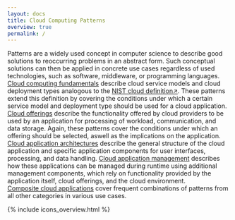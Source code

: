 ```yaml
---
layout: docs
title: Cloud Computing Patterns
overview: true
permalink: /
---
```


<script type="text/javascript">
  var s = document.location.search.toString();
  if (s == "?page_id=17") {window.location.replace("/impressum/");}
  if (s == "?page_id=29") {window.location.replace("/cloud_computing_fundamentals/");}
  if (s == "?page_id=32") {window.location.replace("/cloud_computing_fundamentals/#cloud_service_models");}
  if (s == "?page_id=45") {window.location.replace("/infrastructure_as_a_service/");}
  if (s == "?page_id=64") {window.location.replace("/platform_as_a_service/");}
  if (s == "?page_id=71") {window.location.replace("/software_as_a_service/");}
  if (s == "?page_id=86") {window.location.replace("/");}
  if (s == "?page_id=38") {window.location.replace("/cloud_computing_fundamentals/#cloud_deployment_models");}
  if (s == "?page_id=90") {window.location.replace("/public_cloud/");}
  if (s == "?page_id=95") {window.location.replace("/private_cloud/");}
  if (s == "?page_id=101") {window.location.replace("/community_cloud/");}
  if (s == "?page_id=106") {window.location.replace("/hybrid_cloud/");}
  if (s == "?page_id=130") {window.location.replace("/cloud_offerings/");}
  if (s == "?page_id=132") {window.location.replace("/cloud_offerings/#cloud_environments");}
  if (s == "?page_id=147") {window.location.replace("/elastic_infrastructure/");}
  if (s == "?page_id=156") {window.location.replace("/node_based_availability/");}
  if (s == "?page_id=152") {window.location.replace("/environment_based_availability/");}
  if (s == "?page_id=136") {window.location.replace("/cloud_offerings/#storage_offerings");}
  if (s == "?page_id=161") {window.location.replace("/strict_consistency/");}
  if (s == "?page_id=167") {window.location.replace("/eventual_consistency/");}
  if (s == "?page_id=173") {window.location.replace("/relational_database/");}
  if (s == "?page_id=178") {window.location.replace("/blob_storage/");}
  if (s == "?page_id=182") {window.location.replace("/block_storage/");}
  if (s == "?page_id=186") {window.location.replace("/key_value_storage/");}
  if (s == "?page_id=138") {window.location.replace("/cloud_offerings/#communication_offerings");}
  if (s == "?page_id=195") {window.location.replace("/message_oriented_middleware/");}
  if (s == "?page_id=191") {window.location.replace("/message_oriented_middleware/");}
  if (s == "?page_id=199") {window.location.replace("/exactly_once_delivery/");}
  if (s == "?page_id=204") {window.location.replace("/at_least_once_delivery/");}
  if (s == "?page_id=212") {window.location.replace("/cloud_application_architectures/");}
  if (s == "?page_id=214") {window.location.replace("/cloud_application_architectures/#fundamental_cloud_architectures");}
  if (s == "?page_id=240") {window.location.replace("/distributed_application/");}
  if (s == "?page_id=245") {window.location.replace("/loose_coupling/");}
  if (s == "?page_id=251") {window.location.replace("/stateless_component/");}
  if (s == "?page_id=255") {window.location.replace("/idempotent_processor/");}
  if (s == "?page_id=219") {window.location.replace("/cloud_application_management/#management_components/");}
  if (s == "?page_id=260") {window.location.replace("/map_reduce/");}
  if (s == "?page_id=265") {window.location.replace("/elasticity_manager/");}
  if (s == "?page_id=269") {window.location.replace("/elastic_load_balancer/");}
  if (s == "?page_id=273") {window.location.replace("/elastic_queue/");}
  if (s == "?page_id=221") {window.location.replace("/cloud_application_management/#management_processes");}
  if (s == "?page_id=278") {window.location.replace("/watchdog/");}
  if (s == "?page_id=284") {window.location.replace("/update_transition_process/");}
  if (s == "?page_id=223") {window.location.replace("/cloud_application_architectures/#multi-tenancy");}
  if (s == "?page_id=291") {window.location.replace("/shared_component/");}
  if (s == "?page_id=295") {window.location.replace("/tenant_isolated_component/");}
  if (s == "?page_id=299") {window.location.replace("/dedicated_component/");}
</script>

Patterns are a widely used concept in computer science to describe good solutions to reoccurring problems in an abstract form. Such conceptual solutions can then be applied in concrete use cases regardless of used technologies, such as software, middleware, or programming languages.<br>
[Cloud computing fundamentals](/#cloud_computing_fundamentals) describe cloud service models and cloud deployment types analogous to the [NIST cloud definition↗](http://nvlpubs.nist.gov/nistpubs/Legacy/SP/nistspecialpublication800-145.pdf). These patterns extend this definition by covering the conditions under which a certain service model and deployment type should be used for a cloud application.<br> 
[Cloud offerings](/#cloud_offerings) describe the functionality offered by cloud providers to be used by an application for processing of workload, communication, and data storage. Again, these patterns cover the conditions under which an offering should be selected, aswell as the implications on the application.<br> 
[Cloud application architectures](/#cloud_application_architectures) describe the general structure of the cloud application and specific application components for user interfaces, processing, and data handling. 
[Cloud application management](/#cloud_application_management) describes how these applications can be managed during runtime using additional management components, which rely on functionality provided by the application itself, cloud offerings, and the cloud environment.<br>
[Composite cloud applications](/#composite_cloud_applications) cover frequent combinations of patterns from all other categories in various use cases.


{% include icons_overview.html %}